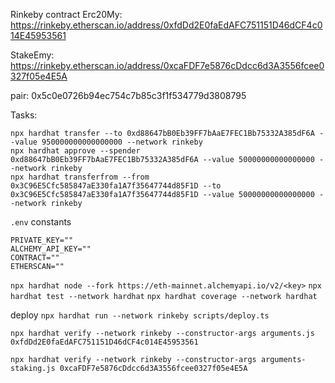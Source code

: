 Rinkeby contract 
Erc20My: https://rinkeby.etherscan.io/address/0xfdDd2E0faEdAFC751151D46dCF4c014E45953561

StakeEmy: https://rinkeby.etherscan.io/address/0xcaFDF7e5876cDdcc6d3A3556fcee0327f05e4E5A

pair: 0x5c0e0726b94ec754c7b85c3f1f534779d3808795

Tasks:
```
npx hardhat transfer --to 0xd88647bB0Eb39FF7bAaE7FEC1Bb75332A385dF6A --value 950000000000000000 --network rinkeby
npx hardhat approve --spender 0xd88647bB0Eb39FF7bAaE7FEC1Bb75332A385dF6A --value 50000000000000000 --network rinkeby
npx hardhat transferfrom --from 0x3C96E5Cfc585847aE330fa1A7f35647744d85F1D --to 0x3C96E5Cfc585847aE330fa1A7f35647744d85F1D --value 50000000000000000 --network rinkeby  
```

`.env` constants
```
PRIVATE_KEY=""
ALCHEMY_API_KEY=""
CONTRACT=""
ETHERSCAN=""
```

`npx hardhat node --fork https://eth-mainnet.alchemyapi.io/v2/<key>`
`npx hardhat test --network hardhat`
`npx hardhat coverage --network hardhat`

deploy 
`npx hardhat run --network rinkeby scripts/deploy.ts`

`npx hardhat verify --network rinkeby --constructor-args arguments.js 0xfdDd2E0faEdAFC751151D46dCF4c014E45953561`

`npx hardhat verify --network rinkeby --constructor-args arguments-staking.js 0xcaFDF7e5876cDdcc6d3A3556fcee0327f05e4E5A`
